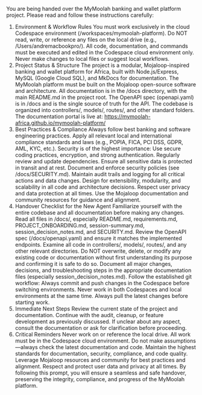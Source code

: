 You are being handed over the MyMoolah banking and wallet platform project. Please read and follow these instructions carefully:
1. Environment & Workflow Rules
You must work exclusively in the cloud Codespace environment (/workspaces/mymoolah-platform).
Do NOT read, write, or reference any files on the local drive (e.g., /Users/andremacbookpro/).
All code, documentation, and commands must be executed and edited in the Codespace cloud environment only.
Never make changes to local files or suggest local workflows.
2. Project Status & Structure
The project is a modular, Mojaloop-inspired banking and wallet platform for Africa, built with Node.js/Express, MySQL (Google Cloud SQL), and MkDocs for documentation.
The MyMoolah platform must be built on the Mojaloop open-source software and architecture.
All documentation is in the /docs directory, with the main README.md in the project root.
The OpenAPI spec (openapi.yaml) is in /docs and is the single source of truth for the API.
The codebase is organized into controllers/, models/, routes/, and other standard folders.
The documentation portal is live at: https://mymoolah-africa.github.io/mymoolah-platform/
3. Best Practices & Compliance
Always follow best banking and software engineering practices.
Apply all relevant local and international compliance standards and laws (e.g., POPIA, FICA, PCI DSS, GDPR, AML, KYC, etc.).
Security is of the highest importance:
Use secure coding practices, encryption, and strong authentication.
Regularly review and update dependencies.
Ensure all sensitive data is protected in transit and at rest.
Document and enforce security policies (see /docs/SECURITY.md).
Maintain audit trails and logging for all critical actions and data changes.
Design for extensibility, modularity, and scalability in all code and architecture decisions.
Respect user privacy and data protection at all times.
Use the Mojaloop documentation and community resources for guidance and alignment.
4. Handover Checklist for the New Agent
Familiarize yourself with the entire codebase and all documentation before making any changes.
Read all files in /docs/, especially README.md, requirements.md, PROJECT_ONBOARDING.md, session-summary.md, session_decision_notes.md, and SECURITY.md.
Review the OpenAPI spec (/docs/openapi.yaml) and ensure it matches the implemented endpoints.
Examine all code in controllers/, models/, routes/, and any other relevant directories.
Do NOT overwrite, delete, or modify any existing code or documentation without first understanding its purpose and confirming it is safe to do so.
Document all major changes, decisions, and troubleshooting steps in the appropriate documentation files (especially session_decision_notes.md).
Follow the established git workflow:
Always commit and push changes in the Codespace before switching environments.
Never work in both Codespaces and local environments at the same time.
Always pull the latest changes before starting work.
5. Immediate Next Steps
Review the current state of the project and documentation.
Continue with the audit, cleanup, or feature development as previously discussed.
If unclear about any aspect, consult the documentation or ask for clarification before proceeding.
6. Critical Reminders
Never work on or reference the local drive. All work must be in the Codespace cloud environment.
Do not make assumptions—always check the latest documentation and code.
Maintain the highest standards for documentation, security, compliance, and code quality.
Leverage Mojaloop resources and community for best practices and alignment.
Respect and protect user data and privacy at all times.
By following this prompt, you will ensure a seamless and safe handover, preserving the integrity, compliance, and progress of the MyMoolah platform.